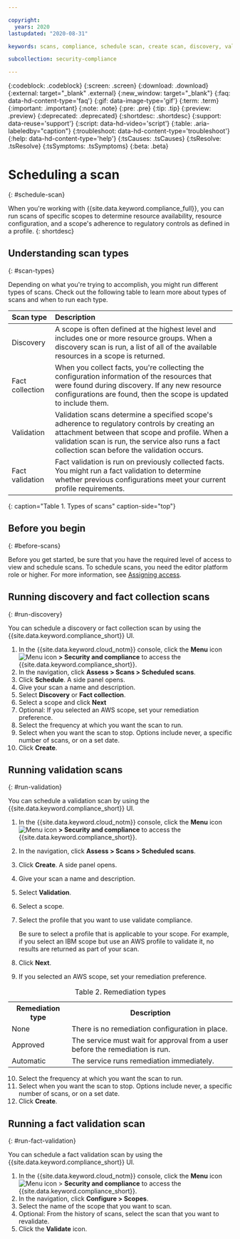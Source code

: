 ```yaml
---

copyright:
  years: 2020
lastupdated: "2020-08-31"

keywords: scans, compliance, schedule scan, create scan, discovery, validation, fact collection, fact validation

subcollection: security-compliance

---
```


{:codeblock: .codeblock}
{:screen: .screen}
{:download: .download}
{:external: target="_blank" .external}
{:new_window: target="_blank"}
{:faq: data-hd-content-type='faq'}
{:gif: data-image-type='gif'}
{:term: .term}
{:important: .important}
{:note: .note}
{:pre: .pre}
{:tip: .tip}
{:preview: .preview}
{:deprecated: .deprecated}
{:shortdesc: .shortdesc}
{:support: data-reuse='support'}
{:script: data-hd-video='script'}
{:table: .aria-labeledby="caption"}
{:troubleshoot: data-hd-content-type='troubleshoot'}
{:help: data-hd-content-type='help'}
{:tsCauses: .tsCauses}
{:tsResolve: .tsResolve}
{:tsSymptoms: .tsSymptoms}
{:beta: .beta}


# Scheduling a scan
{: #schedule-scan}

When you're working with {{site.data.keyword.compliance_full}}, you can run scans of specific scopes to determine resource availability, resource configuration, and a scope's adherence to regulatory controls as defined in a profile.
{: shortdesc}


## Understanding scan types
{: #scan-types}

Depending on what you're trying to accomplish, you might run different types of scans. Check out the following table to learn more about types of scans and when to run each type.

| Scan type | Description |
|:----------|:------------|
| Discovery | A scope is often defined at the highest level and includes one or more resource groups. When a discovery scan is run, a list of all of the available resources in a scope is returned. |
| Fact collection | When you collect facts, you're collecting the configuration information of the resources that were found during discovery. If any new resource configurations are found, then the scope is updated to include them. |
| Validation | Validation scans determine a specified scope's adherence to regulatory controls by creating an attachment between that scope and profile. When a validation scan is run, the service also runs a fact collection scan before the validation occurs. |
| Fact validation | Fact validation is run on previously collected facts. You might run a fact validation to determine whether previous configurations meet your current profile requirements. |
{: caption="Table 1. Types of scans" caption-side="top"}

## Before you begin
{: #before-scans}

Before you get started, be sure that you have the required level of access to view and schedule scans. To schedule scans, you need the editor platform role or higher. For more information, see [Assigning access](/docs/security-compliance?topic=security-compliance-access-management).


## Running discovery and fact collection scans
{: #run-discovery}

You can schedule a discovery or fact collection scan by using the {{site.data.keyword.compliance_short}} UI.

1. In the {{site.data.keyword.cloud_notm}} console, click the **Menu** icon ![Menu icon](../icons/icon_hamburger.svg) **> Security and compliance** to access the {{site.data.keyword.compliance_short}}.
2. In the navigation, click **Assess > Scans > Scheduled scans**. 
3. Click **Schedule**. A side panel opens.
4. Give your scan a name and description.
5. Select **Discovery** or **Fact collection**.
6. Select a scope and click **Next**
7. Optional: If you selected an AWS scope, set your remediation preference.
8. Select the frequency at which you want the scan to run.
9. Select when you want the scan to stop. Options include never, a specific number of scans, or on a set date.
10. Click **Create**.



## Running validation scans
{: #run-validation}

You can schedule a validation scan by using the {{site.data.keyword.compliance_short}} UI.

1. In the {{site.data.keyword.cloud_notm}} console, click the **Menu** icon ![Menu icon](../icons/icon_hamburger.svg) **> Security and compliance** to access the {{site.data.keyword.compliance_short}}.
2. In the navigation, click **Assess > Scans > Scheduled scans**. 
3. Click **Create**. A side panel opens.
4. Give your scan a name and description.
5. Select **Validation**.
6. Select a scope.
7. Select the profile that you want to use validate compliance.

    Be sure to select a profile that is applicable to your scope. For example, if you select an IBM scope but use an AWS profile to validate it, no results are returned as part of your scan.

8. Click **Next**.
9. If you selected an AWS scope, set your remediation preference.

  <table>
    <caption>Table 2. Remediation types</caption>
    <tr>
      <th>Remediation type</th>
      <th>Description</th>
    </tr>
    <tr>
      <td>None</td>
      <td>There is no remediation configuration in place.</td>
    </tr>
    <tr>
      <td>Approved</td>
      <td>The service must wait for approval from a user before the remediation is run.</td>
    </tr>
    <tr>
      <td>Automatic</td>
      <td>The service runs remediation immediately.</td>
    </tr>
  </table>

10. Select the frequency at which you want the scan to run.
11. Select when you want the scan to stop. Options include never, a specific number of scans, or on a set date.
12. Click **Create**.


## Running a fact validation scan
{: #run-fact-validation}

You can schedule a fact validation scan by using the {{site.data.keyword.compliance_short}} UI.

1. In the {{site.data.keyword.cloud_notm}} console, click the **Menu** icon ![Menu icon](../icons/icon_hamburger.svg) > **Security and compliance** to access the {{site.data.keyword.compliance_short}}.
2. In the navigation, click **Configure > Scopes**. 
3. Select the name of the scope that you want to scan.
4. Optional: From the history of scans, select the scan that you want to revalidate.
5. Click the **Validate** icon. 



